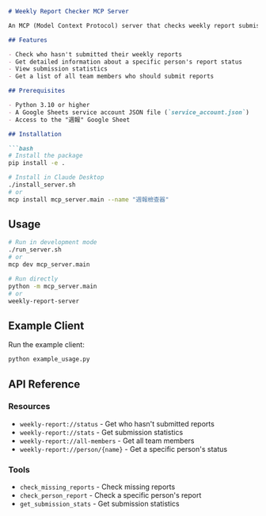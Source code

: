```markdown
# Weekly Report Checker MCP Server

An MCP (Model Context Protocol) server that checks weekly report submissions in a Google Sheet.

## Features

- Check who hasn't submitted their weekly reports
- Get detailed information about a specific person's report status
- View submission statistics
- Get a list of all team members who should submit reports

## Prerequisites

- Python 3.10 or higher
- A Google Sheets service account JSON file (`service_account.json`)
- Access to the "週報" Google Sheet

## Installation

```bash
# Install the package
pip install -e .

# Install in Claude Desktop
./install_server.sh
# or
mcp install mcp_server.main --name "週報檢查器"
```

## Usage

```bash
# Run in development mode
./run_server.sh
# or
mcp dev mcp_server.main

# Run directly
python -m mcp_server.main
# or
weekly-report-server
```

## Example Client

Run the example client:

```bash
python example_usage.py
```

## API Reference

### Resources

- `weekly-report://status` - Get who hasn't submitted reports
- `weekly-report://stats` - Get submission statistics
- `weekly-report://all-members` - Get all team members
- `weekly-report://person/{name}` - Get a specific person's status

### Tools

- `check_missing_reports` - Check missing reports
- `check_person_report` - Check a specific person's report
- `get_submission_stats` - Get submission statistics
```